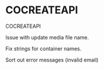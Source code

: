# COCREATEAPI
COCREATEAPI


Issue with update media file name.

Fix strings for container names.

Sort out error messages (invalid email)